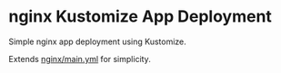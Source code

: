 # nginx Kustomize App Deployment

Simple nginx app deployment using Kustomize.

Extends [nginx/main.yml](../nginx/main.yml) for simplicity.
